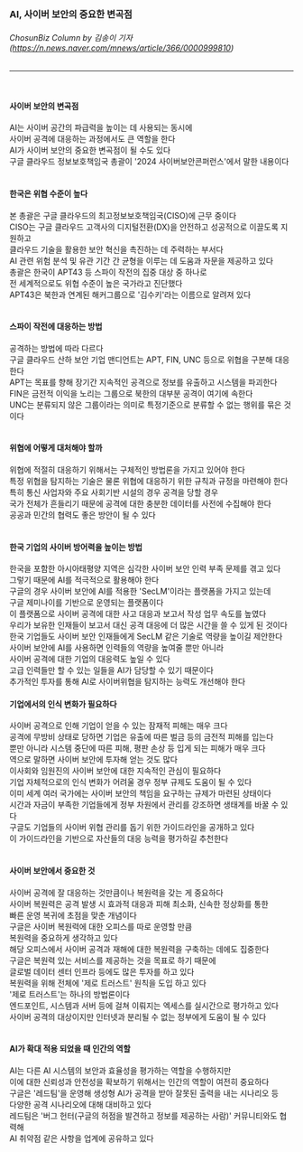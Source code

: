 ### AI, 사이버 보안의 중요한 변곡점
###### ChosunBiz Column by 김송이 기자 (https://n.news.naver.com/mnews/article/366/0000999810)
---   
<br>

#### 사이버 보안의 변곡점
AI는 사이버 공간의 파급력을 높이는 데 사용되는 동시에   
사이버 공격에 대응하는 과정에서도 큰 역할을 한다   
AI가 사이버 보안의 중요한 변곡점이 될 수도 있다   
구글 클라우드 정보보호책임국 총괄이 '2024 사이버보안콘퍼런스'에서 말한 내용이다   
<br>

#### 한국은 위협 수준이 높다
본 총괄은 구글 클라우드의 최고정보보호책임국(CISO)에 근무 중이다   
CISO는 구글 클라우드 고객사의 디지털전환(DX)을 안전하고 성공적으로 이끌도록 지원하고   
클라우드 기술을 활용한 보안 혁신을 촉진하는 데 주력하는 부서다   
AI 관련 위험 분석 및 유관 기간 간 균형을 이루는 데 도움과 자문을 제공하고 있다   
총괄은 한국이 APT43 등 스파이 작전의 집중 대상 중 하나로   
전 세계적으로도 위협 수준이 높은 국가라고 진단했다   
APT43은 북한과 연계된 해커그룹으로 '김수키'라는 이름으로 알려져 있다   
<br>

#### 스파이 작전에 대응하는 방법
공격하는 방법에 따라 다르다   
구글 클라우드 산하 보안 기업 맨디언트는 APT, FIN, UNC 등으로 위협을 구분해 대응한다   
APT는 목표를 향해 장기간 지속적인 공격으로 정보를 유출하고 시스템을 파괴한다   
FIN은 금전적 이익을 노리는 그룹으로 북한의 대부분 공격이 여기에 속한다   
UNC는 분류되지 않은 그룹이라는 의미로 특정기준으로 분류할 수 없는 행위를 묶은 것이다   
<br>

#### 위협에 어떻게 대처해야 할까
위협에 적절히 대응하기 위해서는 구체적인 방법론을 가지고 있어야 한다   
특정 위협을 탐지하는 기술은 물론 위협에 대응하기 위한 규칙과 규정을 마련해야 한다   
특히 통신 사업자와 주요 사회기반 시설의 경우 공격을 당할 경우   
국가 전체가 흔들리기 때문에 공격에 대한 충분한 데이터를 사전에 수집해야 한다   
공공과 민간의 협력도 좋은 방안이 될 수 있다   
<br>

#### 한국 기업의 사이버 방어력을 높이는 방법
한국을 포함한 아시아태평양 지역은 심각한 사이버 보안 인력 부족 문제를 겪고 있다   
그렇기 때문에 AI를 적극적으로 활용해야 한다   
구글의 경우 사이버 보안에 AI를 적용한 'SecLM'이라는 플랫폼을 가지고 있는데   
구글 제미나이를 기반으로 운영되는 플랫폼이다   
이 플랫폼으로 사이버 공격에 대한 사고 대응과 보고서 작성 업무 속도를 높였다   
우리가 보유한 인재들이 보고서 대신 공격 대응에 더 많은 시간을 쓸 수 있게 된 것이다   
한국 기업들도 사이버 보안 인재들에게 SecLM 같은 기술로 역량을 높이길 제안한다   
사이버 보안에 AI를 사용하면 인력들의 역량을 높여줄 뿐만 아니라   
사이버 공격에 대한 기업의 대응력도 높일 수 있다   
고급 인력들만 할 수 있는 일들을 AI가 담당할 수 있기 때문이다   
추가적인 투자를 통해 AI로 사이버위협을 탐지하는 능력도 개선해야 한다   

#### 기업에서의 인식 변화가 필요하다
사이버 공격으로 인해 기업이 얻을 수 있는 잠재적 피해는 매우 크다   
공격에 무방비 상태로 당하면 기업은 유출에 따른 벌금 등의 금전적 피해를 입는다   
뿐만 아니라 시스템 중단에 따른 피해, 평판 손상 등 입게 되는 피해가 매우 크다   
역으로 말하면 사이버 보안에 투자해 얻는 것도 많다   
이사회와 임원진의 사이버 보안에 대한 지속적인 관심이 필요하다   
기업 자체적으로의 인식 변화가 어려울 경우 정부 규제도 도움이 될 수 있다   
이미 세계 여러 국가에는 사이버 보안의 책임을 요구하는 규제가 마련된 상태이다   
시간과 자금이 부족한 기업들에게 정부 차원에서 관리를 강조하면 생태계를 바꿀 수 있다   
구글도 기업들의 사이버 위협 관리를 돕기 위한 가이드라인을 공개하고 있다   
이 가이드라인을 기반으로 자산들의 대응 능력을 평가하길 추천한다   
<br>

#### 사이버 보안에서 중요한 것
사이버 공격에 잘 대응하는 것만큼이나 복원력을 갖는 게 중요하다   
사이버 복원력은 공격 발생 시 효과적 대응과 피해 최소화, 신속한 정상화를 통한   
빠른 운영 복귀에 초점을 맞춘 개념이다   
구글은 사이버 복원력에 대한 오피스를 따로 운영할 만큼   
복원력을 중요하게 생각하고 있다   
해당 오피스에서 사이버 공격과 재해에 대한 복원력을 구축하는 데에도 집중한다   
구글은 복원력 있는 서비스를 제공하는 것을 목표로 하기 때문에   
글로벌 데이터 센터 인프라 등에도 많은 투자를 하고 있다   
복원력을 위해 전체에 '제로 트러스트' 원칙을 도입 하고 있다   
'제로 트러스트'는 하나의 방법론이다   
엔드포인트, 시스템과 서버 등에 걸쳐 이뤄지는 엑세스를 실시간으로 평가하고 있다   
사이버 공격의 대상이지만 인터넷과 분리될 수 없는 정부에게 도움이 될 수 있다   
<br>

#### AI가 확대 적용 되었을 때 인간의 역할
AI는 다른 AI 시스템의 보안과 효율성을 평가하는 역할을 수행하지만   
이에 대한 신뢰성과 안전성을 확보하기 위해서는 인간의 역할이 여전히 중요하다   
구글은 '레드팀'을 운영해 생성형 AI가 공격을 받아 잘못된 출력을 내는 시나리오 등   
다양한 공격 시나리오에 대해 대비하고 있다   
레드팀은 '버그 헌터(구글의 허점을 발견하고 정보를 제공하는 사람)' 커뮤니티와도 협력해   
AI 취약점 같은 사항을 업계에 공유하고 있다   
<br>